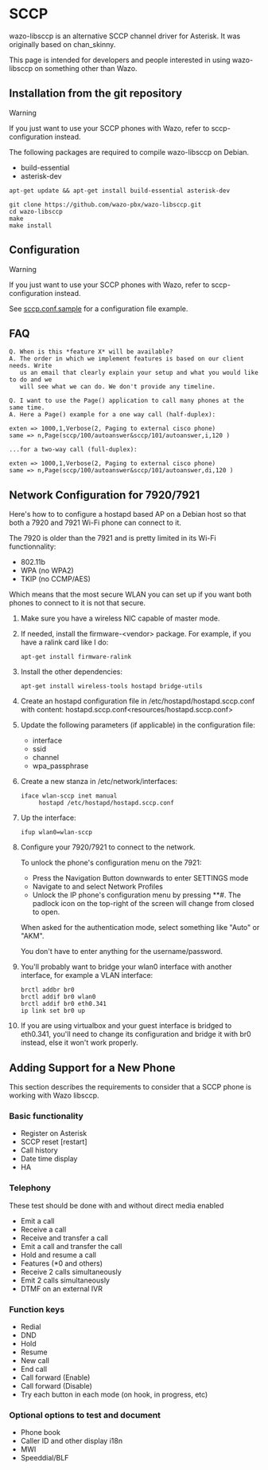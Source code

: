 # SCCP

wazo-libsccp is an alternative SCCP channel driver for Asterisk. It was
originally based on chan\_skinny.

This page is intended for developers and people interested in using
wazo-libsccp on something other than Wazo.

## Installation from the git repository

<div class="warning">

<div class="admonition-title">

Warning

</div>

If you just want to use your SCCP phones with Wazo, refer to
<span data-role="ref">sccp-configuration</span> instead.

</div>

The following packages are required to compile wazo-libsccp on Debian.

  - build-essential
  - asterisk-dev

<!-- end list -->

    apt-get update && apt-get install build-essential asterisk-dev

    git clone https://github.com/wazo-pbx/wazo-libsccp.git
    cd wazo-libsccp
    make
    make install

## Configuration

<div class="warning">

<div class="admonition-title">

Warning

</div>

If you just want to use your SCCP phones with Wazo, refer to
<span data-role="ref">sccp-configuration</span> instead.

</div>

See
[sccp.conf.sample](https://raw.github.com/wazo-pbx/wazo-libsccp/master/configs/sccp.conf.sample)
for a configuration file example.

## FAQ

    Q. When is this *feature X* will be available?
    A. The order in which we implement features is based on our client needs. Write
       us an email that clearly explain your setup and what you would like to do and we
       will see what we can do. We don't provide any timeline.

    Q. I want to use the Page() application to call many phones at the same time.
    A. Here a Page() example for a one way call (half-duplex):
    
    exten => 1000,1,Verbose(2, Paging to external cisco phone)
    same => n,Page(sccp/100/autoanswer&sccp/101/autoanswer,i,120 )
    
    ...for a two-way call (full-duplex):
    
    exten => 1000,1,Verbose(2, Paging to external cisco phone)
    same => n,Page(sccp/100/autoanswer&sccp/101/autoanswer,di,120 )

## Network Configuration for 7920/7921

Here's how to to configure a hostapd based AP on a Debian host so that
both a 7920 and 7921 Wi-Fi phone can connect to it.

The 7920 is older than the 7921 and is pretty limited in its Wi-Fi
functionnality:

  - 802.11b
  - WPA (no WPA2)
  - TKIP (no CCMP/AES)

Which means that the most secure WLAN you can set up if you want both
phones to connect to it is not that secure.

1.  Make sure you have a wireless NIC capable of master mode.

2.  If needed, install the firmware-\<vendor\> package. For example, if
    you have a ralink card like I do:
    
        apt-get install firmware-ralink

3.  Install the other dependencies:
    
        apt-get install wireless-tools hostapd bridge-utils

4.  Create an hostapd configuration file in
    <span data-role="file">/etc/hostapd/hostapd.sccp.conf</span> with
    content:
    <span data-role="download">hostapd.sccp.conf\<resources/hostapd.sccp.conf\></span>

5.  Update the following parameters (if applicable) in the configuration
    file:
    
      - interface
      - ssid
      - channel
      - wpa\_passphrase

6.  Create a new stanza in
    <span data-role="file">/etc/network/interfaces</span>:
    
        iface wlan-sccp inet manual
             hostapd /etc/hostapd/hostapd.sccp.conf

7.  Up the interface:
    
        ifup wlan0=wlan-sccp

8.  Configure your 7920/7921 to connect to the network.
    
    To unlock the phone's configuration menu on the 7921:
    
      - Press the Navigation Button downwards to enter SETTINGS mode
      - Navigate to and select Network Profiles
      - Unlock the IP phone's configuration menu by pressing \*\*\#. The
        padlock icon on the top-right of the screen will change from
        closed to open.
    
    When asked for the authentication mode, select something like "Auto"
    or "AKM".
    
    You don't have to enter anything for the username/password.

9.  You'll probably want to bridge your wlan0 interface with another
    interface, for example a VLAN interface:
    
        brctl addbr br0
        brctl addif br0 wlan0
        brctl addif br0 eth0.341
        ip link set br0 up

10. If you are using virtualbox and your guest interface is bridged to
    eth0.341, you'll need to change its configuration and bridge it with
    br0 instead, else it won't work properly.

## Adding Support for a New Phone

This section describes the requirements to consider that a SCCP phone is
working with Wazo libsccp.

### Basic functionality

  - Register on Asterisk
  - SCCP reset \[restart\]
  - Call history
  - Date time display
  - HA

### Telephony

These test should be done with and without direct media enabled

  - Emit a call
  - Receive a call
  - Receive and transfer a call
  - Emit a call and transfer the call
  - Hold and resume a call
  - Features (\*0 and others)
  - Receive 2 calls simultaneously
  - Emit 2 calls simultaneously
  - DTMF on an external IVR

### Function keys

  - Redial
  - DND
  - Hold
  - Resume
  - New call
  - End call
  - Call forward (Enable)
  - Call forward (Disable)
  - Try each button in each mode (on hook, in progress, etc)

### Optional options to test and document

  - Phone book
  - Caller ID and other display i18n
  - MWI
  - Speeddial/BLF
